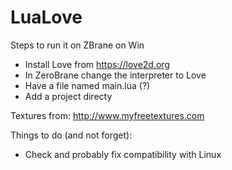 # LuaLove

Steps to run it on ZBrane on Win

* Install Love from https://love2d.org
* In ZeroBrane change the interpreter to Love
* Have a file named main.lua (?)
* Add a project directy

Textures from: http://www.myfreetextures.com

Things to do (and not forget):

* Check and probably fix compatibility with Linux